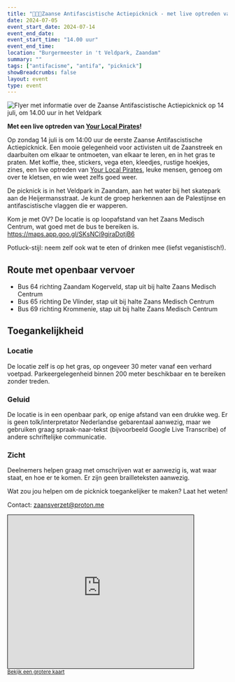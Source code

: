 ```yaml
---
title: "🥗✊🔻Zaanse Antifascistische Actiepicknick - met live optreden van Your Local Pirates!! 🔻✊🥗"
date: 2024-07-05
event_start_date: 2024-07-14
event_end_date: 
event_start_time: "14.00 uur"
event_end_time: 
location: "Burgermeester in 't Veldpark, Zaandam"
summary: ""
tags: ["antifacisme", "antifa", "picknick"]
showBreadcrumbs: false
layout: event
type: event
---
```


![Flyer met informatie over de Zaanse Antifascistische Actiepicknick op 14 juli, om 14.00 uur in het Veldpark](/img/zaanse-actiepicknick_2024-07-14.jpeg)

**Met een live optreden van [Your Local Pirates](https://yourlocalpirates.noblogs.org/)!**

Op zondag 14 juli is om 14:00 uur de eerste Zaanse Antifascistische Actiepicknick. Een mooie gelegenheid voor activisten uit de Zaanstreek en daarbuiten om elkaar te ontmoeten, van elkaar te leren, en in het gras te praten. Met koffie, thee, stickers, vega eten, kleedjes, rustige hoekjes, zines, een live optreden van [Your Local Pirates](https://yourlocalpirates.noblogs.org/), leuke mensen, genoeg om over te kletsen, en wie weet zelfs goed weer.

De picknick is in het Veldpark in Zaandam, aan het water bij het skatepark aan de Heijermansstraat. Je kunt de groep herkennen aan de Palestijnse en antifascistische vlaggen die er wapperen.

Kom je met OV? De locatie is op loopafstand van het Zaans Medisch Centrum, wat goed met de bus te bereiken is. https://maps.app.goo.gl/SKsNCi9giraDotjB6

Potluck-stijl: neem zelf ook wat te eten of drinken mee (liefst veganistisch!).

## Route met openbaar vervoer
- Bus 64 richting Zaandam Kogerveld, stap uit bij halte Zaans Medisch Centrum
- Bus 65 richting De Vlinder, stap uit bij halte Zaans Medisch Centrum
- Bus 69 richting Krommenie, stap uit bij halte Zaans Medisch Centrum

## Toegankelijkheid

### Locatie
De locatie zelf is op het gras, op ongeveer 30 meter vanaf een verhard voetpad. Parkeergelegenheid binnen 200 meter beschikbaar en te bereiken zonder treden.

### Geluid
De locatie is in een openbaar park, op enige afstand van een drukke weg. Er is geen tolk/interpretator Nederlandse gebarentaal aanwezig, maar we gebruiken graag spraak-naar-tekst (bijvoorbeeld Google Live Transcribe) of andere schriftelijke communicatie.

### Zicht 
Deelnemers helpen graag met omschrijven wat er aanwezig is, wat waar staat, en hoe er te komen. Er zijn geen brailleteksten aanwezig. 

Wat zou jou helpen om de picknick toegankelijker te maken? Laat het weten!

Contact: zaansverzet@proton.me

<iframe width="425" height="350" src="https://www.openstreetmap.org/export/embed.html?bbox=4.824725389480592%2C52.449484150090775%2C4.829204678535462%2C52.45150786330419&amp;layer=mapnik" style="border: 1px solid black"></iframe><br/><small><a href="https://www.openstreetmap.org/#map=18/52.45050/4.82697&amp;layers=N">Bekijk een grotere kaart</a></small>